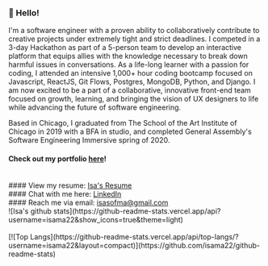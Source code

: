 ### 🐞 Hello! 
I'm a software engineer with a proven ability to collaboratively contribute to creative projects under extremely tight and strict deadlines. I competed in a 3-day Hackathon as part of a 5-person team to develop an interactive platform that equips allies with the knowledge necessary to break down harmful issues in conversations. As a life-long learner with a passion for coding, I attended an intensive 1,000+ hour coding bootcamp focused on Javascript, ReactJS, Git Flows, Postgres, MongoDB, Python, and Django. I am now excited to be a part of a collaborative, innovative front-end team focused on growth, learning, and bringing the vision of UX designers to life while advancing the future of software engineering.

Based in Chicago, I graduated from The School of the Art Institute of Chicago in 2019 with a BFA in studio, and completed General Assembly's Software Engineering Immersive spring of 2020.
<br>
#### Check out my portfolio <a href="www.isasofiamartinez.com">here</a>!
<br>
#### View my resume: <a href="https://docs.google.com/document/d/1PWfhTnieTOW9Tx5XA-yXqoYJgQXtAUvHKK-En3IdP7I/edit?usp=sharing">Isa's Resume</a>
<br>
#### Chat with me here: <a href="https://www.linkedin.com/in/isa-sofia-martinez/">LinkedIn</a>
<br>
#### Reach me via email: <a href="mailto:isasofma@gmail.com">isasofma@gmail.com</a>
<br>
![Isa's github stats](https://github-readme-stats.vercel.app/api?username=isama22&show_icons=true&theme=light)
<br>
<br>
[![Top Langs](https://github-readme-stats.vercel.app/api/top-langs/?username=isama22&layout=compact)](https://github.com/isama22/github-readme-stats)
